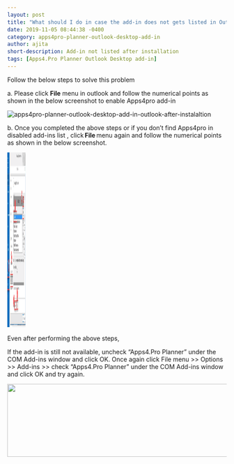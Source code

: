 ```yaml
---
layout: post
title: "What should I do in case the add-in does not gets listed in Outlook after successful installation?"
date: 2019-11-05 08:44:38 -0400
category: apps4pro-planner-outlook-desktop-add-in
author: ajita
short-description: Add-in not listed after installation
tags: [Apps4.Pro Planner Outlook Desktop add-in]
---
```

Follow the below steps to solve this problem 

a. Please click **File** menu in outlook and follow the numerical points as shown in the below screenshot to enable Apps4pro add-in 

![apps4pro-planner-outlook-desktop-add-in-outlook-after-instalaltion](../assets/images/apps4pro-planner-outlook-desktop-add-in-outlook-after-instalaltion/apps4pro-in-disabled-add-ins.png) 

b. Once you completed the above steps or if you don’t find Apps4pro in disabled add-ins list , click **File** menu again and follow the numerical points as shown in the below screenshot. 

<img src="/assets/images/apps4pro-planner-outlook-desktop-add-in-outlook-after-instalaltion/get-image.png" alt="Smiley face" height="400" width="42">

Even after performing the above steps,  

If the add-in is still not available, uncheck “Apps4.Pro Planner” under the COM Add-ins window and click OK. Once again click File menu >> Options >> Add-ins >> check “Apps4.Pro Planner” under the COM Add-ins window and click OK and try again. 
 
 <img src="/InternalApps/Apps4ProKB/dist/browser/assets/images/apps4pro-planner-outlook-desktop-add-in-outlook-after-instalaltion/com-add-ins.png" style="width:800px;height:167px">

 